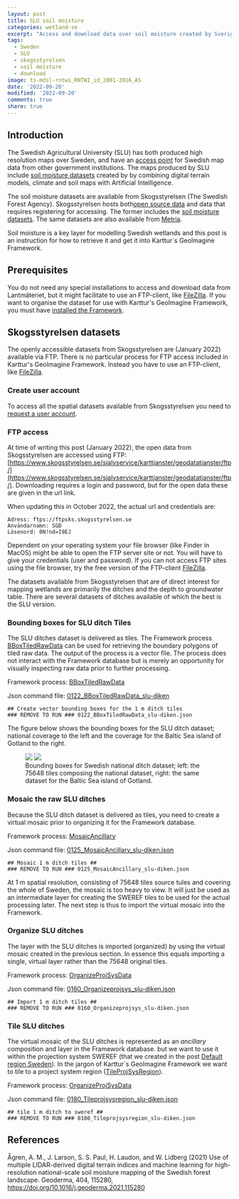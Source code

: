 ```yaml
---
layout: post
title: SLU soil moisture
categories: wetland-se
excerpt: "Access and download data over soil moisture created by Sveriges Lantbruksuniversitet (SLU) and available from Skogsstyrelsen."
tags:
  - Sweden
  - SLU
  - skogsstyrelsen
  - soil moisture
  - download
image: ts-mdsl-rntwi_RNTWI_id_2001-2016_AS
date: '2022-09-20'
modified: '2022-09-20'
comments: true
share: true
---
```


## Introduction

The Swedish Agricultural University (SLU) has both produced high resolution maps over Sweden, and have an [access point](https://www.slu.se/site/bibliotek/soka-och-lana/soka/digitala-kartor/) for Swedish map data from other government institutions. The maps produced by SLU include [soil moisture datasets](https://www.slu.se/institutioner/skogens-ekologi-skotsel/forskning2/markfuktighetskartor/om-slu-markfuktighetskarta/) created by  by combining digital terrain models, climate and soil maps with Artificial Intelligence.

The soil moisture datasets are available from Skogsstyrelsen (The Swedish Forest Agency). Skogsstyrelsen hosts both[open source data](https://www.skogsstyrelsen.se/sjalvservice/karttjanster/geodatatjanster/oppna-data/) and data that requires registering for accessing. The former includes the [soil moisture datasets](https://www.slu.se/institutioner/skogens-ekologi-skotsel/forskning2/markfuktighetskartor/om-slu-markfuktighetskarta/). The same datasets are also available from [Metria](https://metria.se/kunskap/markfuktighetskarta-hela-sverige/).

Soil moisture is a key layer for modelling Swedish wetlands and this post is an instruction for how to retrieve it and get it into Karttur´s GeoImagine Framework.

## Prerequisites

You do not need any special installations to access and download data from Lantmäteriet, but it might facilitate to use an FTP-client, like [FileZilla](https://filezilla-project.org). If you want to organise the dataset for use with Karttur's GeoImagine Framework, you must have [installed the Framework](https://karttur.github.io/geoimagine03-docs-main/).

## Skogsstyrelsen datasets

The openly accessible datasets from Skogsstyrelsen are (January 2022) available via FTP. There is no particular process for FTP access included in Karttur's GeoImagine Framework. Instead you have to use an FTP-client, like [FileZilla](https://filezilla-project.org).

### Create user account

To access all the spatial datasets available from Skogsstyrelsen you need to [request a user account](https://www.skogsstyrelsen.se/sjalvservice/karttjanster/geodatatjanster/skaffa-anvandarkonto/).

### FTP access

At time of writing this post (January 2022), the open data from Skogsstyrelsen are accessed using FTP: [https://www.skogsstyrelsen.se/sjalvservice/karttjanster/geodatatjanster/ftp/](https://www.skogsstyrelsen.se/sjalvservice/karttjanster/geodatatjanster/ftp/). Downloading requires a login and password, but for the open data these are given in the url link.

When updating this in October 2022, the actual url and credentials are:

```
Adress: ftps://ftpsks.skogsstyrelsen.se
Användarnamn: SGD
Lösenord: 0N!nd=I9EJ
```

Dependent on your operating system your file browser (like <span class='app'>Finder</span> in MacOS) might be able to open the FTP server site or not. You will have to give your credentials (user and password). If you can not access FTP sites using the file browser, try the free version of the FTP-client [FileZilla](https://filezilla-project.org).

The datasets available from Skogsstyrelsen that are of direct interest for mapping wetlands are primarily the ditches and the depth to groundwater table. There are several datasets of ditches available of which the best is the SLU version.

### Bounding boxes for SLU ditch Tiles

The SLU ditches dataset is delivered as tiles. The Framework process [<span class='process'>BBoxTiledRawData</span>](https://karttur.github.io/geoimagine03-docs-procpack/subprocess/subprocid-BBoxTiledRawData/) can be used for retrieving the boundary polygons of tiled raw data. The output of the process is a vector file.
The process does not interact with the Framework database but is merely an opportunity for visually inspecting raw data prior to further processing.

Framework process: [BBoxTiledRawData](https://karttur.github.io/geoimagine03-docs-procpack/subprocess/subprocid-BBoxTiledRawData/)

Json command file: [0122_BBoxTiledRawData_slu-diken](https://karttur.github.io/geoimagine03-proj-wetland-se-json/projects/projects-0122_BBoxTiledRawData_slu-diken.json/)

```
## Create vector bounding boxes for the 1 m ditch tiles
### REMOVE TO RUN ### 0122_BBoxTiledRawData_slu-diken.json
```

The figure below shows the bounding boxes for the SLU ditch dataset; national coverage to the left and the coverage for the Baltic Sea island of Gotland to the right.

<figure class="half">
<img src="../../images/bboxtiles_slu-ditches_se.png">
<img src="../../images/bboxtiles_slu-ditches_gotland.png">
<figcaption> Bounding boxes for Swedish national ditch dataset; left: the 75648 tiles composing the national dataset, right: the same dataset for the Baltic Sea island of Gotland.</figcaption>
</figure>

### Mosaic the raw SLU ditches

Because the SLU ditch dataset is delivered as tiles, you need to create a virtual mosaic prior to organizing it for the Framework database.

Framework process: [MosaicAncillary](https://karttur.github.io/geoimagine03-docs-procpack/subprocess/subprocid-MosaicAncillary/)

Json command file: [0125_MosaicAncillary_slu-diken.json](https://karttur.github.io/geoimagine03-proj-wetland-se-json/projects/projects-0125_MosaicAncillary_slu-diken.json/)

```
## Mosaic 1 m ditch tiles ##
### REMOVE TO RUN ### 0125_MosaicAncillary_slu-diken.json
```

At 1 m spatial resolution, consisting of 75648 tiles source tules and covering the whole of Sweden, the mosaic is too heavy to view. It will just be used as an intermediate layer for creating the SWEREF tiles to be used for the actual processing later. The next step is thus to import the virtual mosaic into the Framework.

### Organize SLU ditches

The layer with the SLU ditches is imported (organized) by using the virtual mosaic created in the previous section. In essence this equals importing a single, virtual layer rather than the 75648 original tiles.

Framework process: [OrganizeProjSysData](https://karttur.github.io/geoimagine03-docs-procpack/subprocess/subprocid-OrganizeProjSysData/)

Json command file: [0160_Organizeprojsys_slu-diken.json](https://karttur.github.io/geoimagine03-proj-wetland-se-json/projects/projects-0160_Organizeprojsys_slu-diken.json/)

```
## Import 1 m ditch tiles ##
### REMOVE TO RUN ### 0160_Organizeprojsys_slu-diken.json
```

### Tile SLU ditches

The virtual mosaic of the SLU ditches is represented as an _ancillary_ composition and layer in the Framework database. but we want to use it within the projection system SWEREF (that we created in the post [Default region Sweden](../wetland-se_defregion)). In the jargon of Karttur´s GeoImagine Framework we want to tile to a project system region ([<span class='process'>TileProjSysRegion</span>](https://karttur.github.io/geoimagine03-docs-procpack/subprocess/subprocid-TileProjSysRegion/)).

Framework process: [OrganizeProjSysData](https://karttur.github.io/geoimagine03-docs-procpack/subprocess/subprocid-TileProjSysRegion/)

Json command file: [0180_Tileprojsysregion_slu-diken.json](https://karttur.github.io/geoimagine03-proj-wetland-se-json/projects/projects-0180_Tileprojsysregion_slu-diken.json/)

```
## tile 1 m ditch to sweref ##
### REMOVE TO RUN ### 0180_Tileprojsysregion_slu-diken.json
```

## References

Ågren, A. M., J. Larson, S. S. Paul, H. Laudon, and W. Lidberg (2021) Use of multiple LIDAR-derived digital terrain indices and machine learning for high-resolution national-scale soil moisture mapping of the Swedish forest landscape. Geoderma, 404, 115280, https://doi.org/10.1016/j.geoderma.2021.115280
